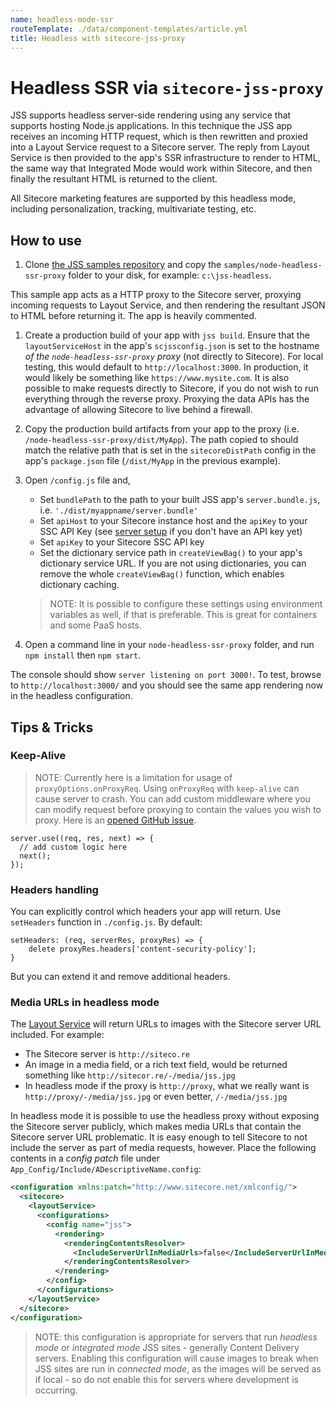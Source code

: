 ```yaml
---
name: headless-mode-ssr
routeTemplate: ./data/component-templates/article.yml
title: Headless with sitecore-jss-proxy
---
```


# Headless SSR via `sitecore-jss-proxy`

JSS supports headless server-side rendering using any service that supports hosting Node.js applications. In this technique the JSS app receives an incoming HTTP request, which is then rewritten and proxied into a Layout Service request to a Sitecore server. The reply from Layout Service is then provided to the app's SSR infrastructure to render to HTML, the same way that Integrated Mode would work within Sitecore, and then finally the resultant HTML is returned to the client.

All Sitecore marketing features are supported by this headless mode, including personalization, tracking, multivariate testing, etc.

## How to use

1. Clone [the JSS samples repository](https://github.com/sitecore/jss) and copy the `samples/node-headless-ssr-proxy` folder to your disk, for example: `c:\jss-headless`.

  This sample app acts as a HTTP proxy to the Sitecore server, proxying incoming requests to Layout Service, and then rendering the resultant JSON to HTML before returning it. The app is heavily commented.

1. Create a production build of your app with `jss build`. Ensure that the `layoutServiceHost` in the app's `scjssconfig.json` is set to the hostname _of the `node-headless-ssr-proxy` proxy_ (not directly to Sitecore). For local testing, this would default to `http://localhost:3000`. In production, it would likely be something like `https://www.mysite.com`. It is also possible to make requests directly to Sitecore, if you do not wish to run everything through the reverse proxy. Proxying the data APIs has the advantage of allowing Sitecore to live behind a firewall.

1. Copy the production build artifacts from your app to the proxy (i.e. `/node-headless-ssr-proxy/dist/MyApp`). The path copied to should match the relative path that is set in the `sitecoreDistPath` config in the app's `package.json` file (`/dist/MyApp` in the previous example).

1. Open `/config.js` file and,
    * Set `bundlePath` to the path to your built JSS app's `server.bundle.js`, i.e. `'./dist/myappname/server.bundle'`
    * Set `apiHost` to your Sitecore instance host and the `apiKey` to your SSC API Key (see [server setup](/docs/client-frameworks/getting-started/jss-server-install) if you don't have an API key yet)
    * Set `apiKey` to your Sitecore SSC API key
    * Set the dictionary service path in `createViewBag()` to your app's dictionary service URL. If you are not using dictionaries, you can remove the whole `createViewBag()` function, which enables dictionary caching.

    > NOTE: It is possible to configure these settings using environment variables as well, if that is preferable. This is great for containers and some PaaS hosts.

1. Open a command line in your `node-headless-ssr-proxy` folder, and run `npm install` then `npm start`.

  The console should show `server listening on port 3000!`.
  To test, browse to `http://localhost:3000/` and you should see the same app rendering now in the headless configuration.

## Tips & Tricks

### Keep-Alive

> NOTE: Currently here is a limitation for usage of `proxyOptions.onProxyReq`. Using `onProxyReq` with `keep-alive` can cause server to crash. You can add custom middleware where you can modify request before proxying to contain the values you wish to proxy. Here is an [opened GitHub issue](https://github.com/chimurai/http-proxy-middleware/issues/472).

```
server.use((req, res, next) => {
  // add custom logic here
  next();
});
```

### Headers handling

You can explicitly control which headers your app will return. Use `setHeaders` function in `./config.js`.
By default:
```
setHeaders: (req, serverRes, proxyRes) => {
	delete proxyRes.headers['content-security-policy'];
}
```
But you can extend it and remove additional headers.

### Media URLs in headless mode

The [Layout Service](/docs/fundamentals/services/layout-service) will return URLs to images with the Sitecore server URL included. For example:

* The Sitecore server is `http://siteco.re`
* An image in a media field, or a rich text field, would be returned something like `http://sitecor.re/-/media/jss.jpg`
* In headless mode if the proxy is `http://proxy`, what we really want is `http://proxy/-/media/jss.jpg` or even better, `/-/media/jss.jpg`

In headless mode it is possible to use the headless proxy without exposing the Sitecore server publicly, which makes media URLs that contain the Sitecore server URL problematic. It is easy enough to tell Sitecore to not include the server as part of media requests, however. Place the following contents in a _config patch_ file under `App_Config/Include/ADescriptiveName.config`:

```xml
<configuration xmlns:patch="http://www.sitecore.net/xmlconfig/">
  <sitecore>
    <layoutService>
      <configurations>
        <config name="jss">
          <rendering>
            <renderingContentsResolver>
              <IncludeServerUrlInMediaUrls>false</IncludeServerUrlInMediaUrls>
            </renderingContentsResolver>
          </rendering>
        </config>
      </configurations>
    </layoutService>
  </sitecore>
</configuration>
```

> NOTE: this configuration is appropriate for servers that run _headless mode_ or _integrated mode_ JSS sites - generally Content Delivery servers. Enabling this configuration will cause images to break when JSS sites are run in _connected mode_, as the images will be served as if local - so do not enable this for servers where development is occurring.
